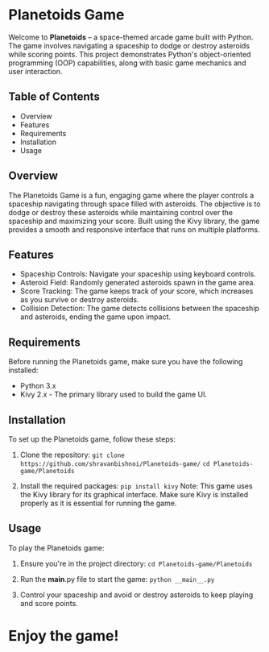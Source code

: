 # Planetoids Game
Welcome to **Planetoids** – a space-themed arcade game built with Python. The game involves navigating a spaceship to dodge or destroy asteroids while scoring points. This project demonstrates Python's object-oriented programming (OOP) capabilities, along with basic game mechanics and user interaction.

## Table of Contents
- Overview
- Features
- Requirements
- Installation
- Usage

## Overview
The Planetoids Game is a fun, engaging game where the player controls a spaceship navigating through space filled with asteroids. The objective is to dodge or destroy these asteroids while maintaining control over the spaceship and maximizing your score. Built using the Kivy library, the game provides a smooth and responsive interface that runs on multiple platforms.

## Features
- Spaceship Controls: Navigate your spaceship using keyboard controls.
- Asteroid Field: Randomly generated asteroids spawn in the game area.
- Score Tracking: The game keeps track of your score, which increases as you survive or destroy asteroids.
- Collision Detection: The game detects collisions between the spaceship and asteroids, ending the game upon impact.

## Requirements
Before running the Planetoids game, make sure you have the following installed:
- Python 3.x
- Kivy 2.x - The primary library used to build the game UI.

## Installation
To set up the Planetoids game, follow these steps:

1. Clone the repository:
`git clone https://github.com/shravanbishnoi/Planetoids-game/`
`cd Planetoids-game/Planetoids`

2. Install the required packages:
`pip install kivy`
Note: This game uses the Kivy library for its graphical interface. Make sure Kivy is installed properly as it is essential for running the game.

## Usage
To play the Planetoids game:
1. Ensure you're in the project directory:
`cd Planetoids-game/Planetoids`

3. Run the __main__.py file to start the game:
`python __main__.py`

3. Control your spaceship and avoid or destroy asteroids to keep playing and score points.

# Enjoy the game!

